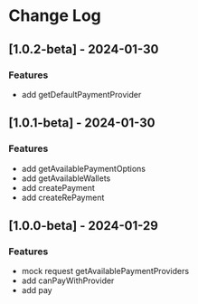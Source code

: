 # Change Log

## [1.0.2-beta] - 2024-01-30
### Features
- add getDefaultPaymentProvider

## [1.0.1-beta] - 2024-01-30
### Features
- add getAvailablePaymentOptions
- add getAvailableWallets
- add createPayment
- add createRePayment

## [1.0.0-beta] - 2024-01-29
### Features
- mock request getAvailablePaymentProviders
- add canPayWithProvider
- add pay